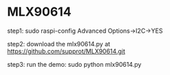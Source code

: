 # MLX90614
step1:
sudo raspi-config 
Advanced Options->I2C->YES

step2:
download the mlx90614.py at https://github.com/supprot/MLX90614.git

step3:
run the demo:
sudo python mlx90614.py


